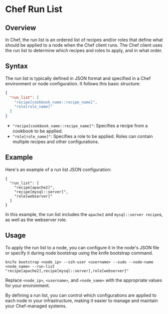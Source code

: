 # Chef Run List

## Overview

In Chef, the run list is an ordered list of recipes and/or roles that define what should be applied to a node when the Chef client runs. The Chef client uses the run list to determine which recipes and roles to apply, and in what order.

## Syntax

The run list is typically defined in JSON format and specified in a Chef environment or node configuration. It follows this basic structure:

```json
{
  "run_list": [
    "recipe[cookbook_name::recipe_name]",
    "role[role_name]"
  ]
}
```

- `"recipe[cookbook_name::recipe_name]"`: Specifies a recipe from a cookbook to be applied.
- `"role[role_name]"`: Specifies a role to be applied. Roles can contain multiple recipes and other configurations.

## Example
Here's an example of a run list JSON configuration:

```
{
  "run_list": [
    "recipe[apache2]",
    "recipe[mysql::server]",
    "role[webserver]"
  ]
}
```
In this example, the run list includes the `apache2` and `mysql::server recipe`s, as well as the webserver role.

## Usage
To apply the run list to a node, you can configure it in the node's JSON file or specify it during node bootstrap using the knife bootstrap command.

``knife bootstrap <node_ip> --ssh-user <username> --sudo --node-name <node_name> --run-list "recipe[apache2],recipe[mysql::server],role[webserver]"``

Replace `<node_ip>`, `<username>`, and `<node_name>` with the appropriate values for your environment.

By defining a run list, you can control which configurations are applied to each node in your infrastructure, making it easier to manage and maintain your Chef-managed systems.
